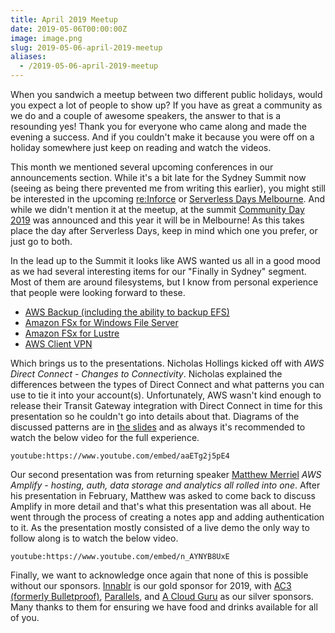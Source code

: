 ```yaml
---
title: April 2019 Meetup
date: 2019-05-06T00:00:00Z
image: image.png
slug: 2019-05-06-april-2019-meetup
aliases:
  - /2019-05-06-april-2019-meetup
---
```


When you sandwich a meetup between two different public holidays, would you expect a lot of people to show up? If you have as great a community as we do and a couple of awesome speakers, the answer to that is a resounding yes! Thank you for everyone who came along and made the evening a success. And if you couldn't make it because you were off on a holiday somewhere just keep on reading and watch the videos.

This month we mentioned several upcoming conferences in our announcements section. While it's a bit late for the Sydney Summit now (seeing as being there prevented me from writing this earlier), you might still be interested in the upcoming [re:Inforce](https://reinforce.awsevents.com) or [Serverless Days Melbourne](https://www.serverlessdays.me). And while we didn't mention it at the meetup, at the summit [Community Day 2019](https://awscommunityday2019.splashthat.com) was announced and this year it will be in Melbourne! As this takes place the day after Serverless Days, keep in mind which one you prefer, or just go to both.

In the lead up to the Summit it looks like AWS wanted us all in a good mood as we had several interesting items for our "Finally in Sydney" segment. Most of them are around filesystems, but I know from personal experience that people were looking forward to these.

*   [AWS Backup (including the ability to backup EFS)](https://aws.amazon.com/about-aws/whats-new/2019/04/introducing-aws-backup/)
*   [Amazon FSx for Windows File Server](https://aws.amazon.com/about-aws/whats-new/2019/04/amazon-fsx-for-windows-file-server-is-now-available-in-sydney/)
*   [Amazon FSx for Lustre](https://aws.amazon.com/about-aws/whats-new/2019/04/amazon-fsx-for-lustre-is-now-available-in-sydney/)
*   [AWS Client VPN](https://aws.amazon.com/about-aws/whats-new/2019/04/aws-client-vpn-is-now-available-in-four-additional-aws-regions/)

Which brings us to the presentations. Nicholas Hollings kicked off with _AWS Direct Connect - Changes to Connectivity_. Nicholas explained the differences between the types of Direct Connect and what patterns you can use to tie it into your account(s). Unfortunately, AWS wasn't kind enough to release their Transit Gateway integration with Direct Connect in time for this presentation so he couldn't go into details about that. Diagrams of the discussed patterns are in [the slides](equinix-direct-connect.pdf) and as always it's recommended to watch the below video for the full experience.

`youtube:https://www.youtube.com/embed/aaETg2j5pE4`

Our second presentation was from returning speaker [Matthew Merriel](https://twitter.com/neutralpenguin) _AWS Amplify - hosting, auth, data storage and analytics all rolled into one_. After his presentation in February, Matthew was asked to come back to discuss Amplify in more detail and that's what this presentation was all about. He went through the process of creating a notes app and adding authentication to it. As the presentation mostly consisted of a live demo the only way to follow along is to watch the below video.

`youtube:https://www.youtube.com/embed/n_AYNYB8UxE`

Finally, we want to acknowledge once again that none of this is possible without our sponsors. [Innablr](https://innablr.com.au/) is our gold sponsor for 2019, with [AC3 (formerly Bulletproof)](https://www.ac3.com.au), [Parallels](https://www.parallels.com/au/), and [A Cloud Guru](https://acloud.guru) as our silver sponsors. Many thanks to them for ensuring we have food and drinks available for all of you.